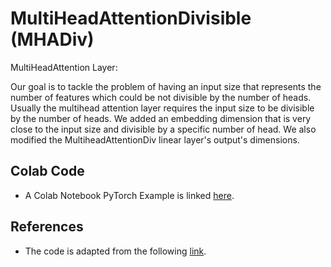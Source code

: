 # MultiHeadAttentionDivisible (MHADiv)
MultiHeadAttention Layer: 


Our goal is to tackle the problem of having an input size that represents the number of features which could be not divisible by the number of heads. Usually the multihead attention layer requires the input size to be divisible by the number of heads. We added an embedding dimension that is very close to the input size and divisible by a specific number of head. We also modified the MultiheadAttentionDiv linear layer's output's dimensions. 


## Colab Code

- A Colab Notebook PyTorch Example is linked [here](https://colab.research.google.com/drive/1hVluyhBqicHS3I9lfqwhe57IP92zrurj?usp=sharing).

## References

- The code is adapted from the following [link](https://lightning.ai/docs/pytorch/stable/notebooks/course_UvA-DL/05-transformers-and-MH-attention.html#Set-Anomaly-Detection). 

